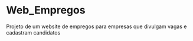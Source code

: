 # Web_Empregos
Projeto de um website de empregos para empresas que divulgam vagas e cadastram candidatos
